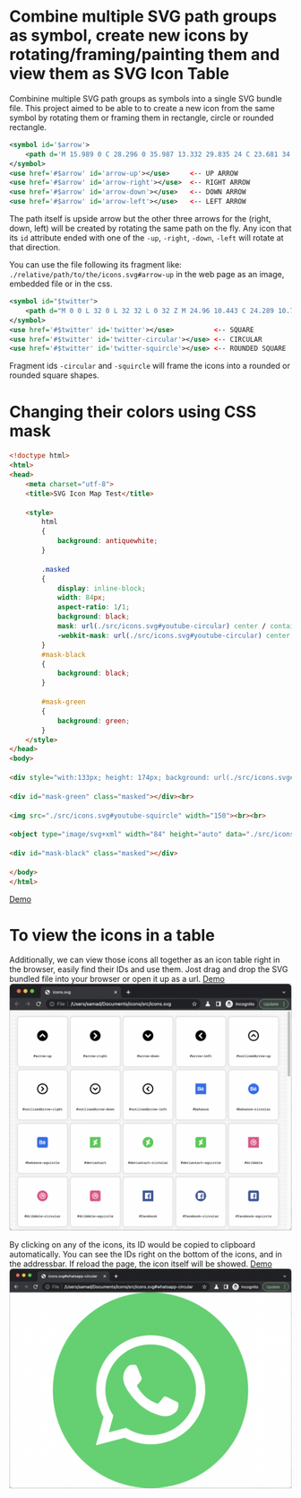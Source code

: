 # Combine multiple SVG path groups as symbol, create new icons by rotating/framing/painting them and view them as SVG Icon Table

Combinine multiple SVG path groups as symbols into a single SVG bundle file.
This project aimed to be able to to create a new icon from the same symbol by rotating them or framing them in rectangle, circle or rounded rectangle.
```svg
<symbol id='$arrow'>
    <path d='M 15.989 0 C 28.296 0 35.987 13.332 29.835 24 C 23.681 34.666 8.296 34.666 2.142 24 C 0.74 21.566 0 18.809 0 16 C 0.01 7.166 7.164 0.009 15.989 0 Z M 15.989 14.829 L 22.57 21.414 L 25.396 18.586 L 15.989 9.172 L 6.581 18.586 L 9.407 21.414 L 15.989 14.829 Z' style="fill: rgb(0, 0, 0);"/>
</symbol>
<use href='#$arrow' id='arrow-up'></use>     <-- UP ARROW
<use href='#$arrow' id='arrow-right'></use>  <-- RIGHT ARROW
<use href='#$arrow' id='arrow-down'></use>   <-- DOWN ARROW
<use href='#$arrow' id='arrow-left'></use>   <-- LEFT ARROW
```
The path itself is upside arrow but the other three arrows for the (right, down, left) will be created by rotating the same path on the fly.
Any icon that its ``id`` attribute ended with one of the ``-up``, ``-right``, ``-down``, ``-left`` will rotate at that direction.

You can use the file following its fragment like: ``./relative/path/to/the/icons.svg#arrow-up`` in the web page as an image, embedded file or in the css.


```svg
<symbol id="$twitter"> 
    <path d="M 0 0 L 32 0 L 32 32 L 0 32 Z M 24.96 10.443 C 24.289 10.739 23.577 10.935 22.848 11.023 C 23.617 10.563 24.193 9.839 24.467 8.986 C 23.744 9.415 22.954 9.716 22.129 9.879 C 20.191 7.815 16.745 8.625 15.927 11.335 C 15.824 11.679 15.771 12.035 15.771 12.394 C 15.771 12.676 15.803 12.958 15.865 13.233 C 12.911 13.089 10.156 11.7 8.283 9.412 C 7.313 11.086 7.807 13.226 9.412 14.306 C 8.828 14.288 8.256 14.13 7.744 13.847 L 7.744 13.896 C 7.746 15.646 8.98 17.153 10.696 17.498 C 10.154 17.644 9.587 17.666 9.036 17.562 C 9.516 19.061 10.896 20.087 12.469 20.115 C 11.167 21.133 9.56 21.685 7.906 21.681 C 7.613 21.681 7.32 21.663 7.029 21.628 C 8.712 22.713 10.674 23.287 12.676 23.281 C 19.453 23.281 23.138 17.679 23.138 12.823 C 23.138 12.661 23.138 12.503 23.138 12.345 C 23.854 11.824 24.471 11.18 24.96 10.443 Z" style="fill: rgb(85, 172, 238);"></path>
</symbol>
<use href='#$twitter' id='twitter'></use>          <-- SQUARE
<use href='#$twitter' id='twitter-circular'></use> <-- CIRCULAR
<use href='#$twitter' id='twitter-squircle'></use> <-- ROUNDED SQUARE
```
Fragment ids ``-circular`` and ``-squircle`` will frame the icons into a rounded or rounded square shapes.


# Changing their colors using CSS mask

```html
<!doctype html>
<html>
<head>
    <meta charset="utf-8">
    <title>SVG Icon Map Test</title>

    <style>
        html
        {
            background: antiquewhite;
        }

        .masked
        {
            display: inline-block;
            width: 84px;
            aspect-ratio: 1/1;
            background: black;
            mask: url(./src/icons.svg#youtube-circular) center / contain no-repeat;
            -webkit-mask: url(./src/icons.svg#youtube-circular) center / contain no-repeat;
        }
        #mask-black
        {
            background: black;
        }

        #mask-green
        {
            background: green;
        }
    </style>
</head>
<body>

<div style="with:133px; height: 174px; background: url(./src/icons.svg#youtube-circular) no-repeat;"></div><br>

<div id="mask-green" class="masked"></div><br>

<img src="./src/icons.svg#youtube-squircle" width="150"><br><br>

<object type="image/svg+xml" width="84" height="auto" data="./src/icons.svg#youtube"></object><br>

<div id="mask-black" class="masked"></div>

</body>
</html>
 ```
[Demo](https://samad-aghaei.github.io/SVG-Icons-Table-View/test.html)

# To view the icons in a table

Additionally, we can view those icons all together as an icon table right in the browser, easily find their IDs and use them.
Jost drag and drop the SVG bundled file into your browser or open it up as a url.
[Demo](https://samad-aghaei.github.io/SVG-Icons-Table-View/src/icons.svg)
![image info](./assets/table.png)

By clicking on any of the icons, its ID would be copied to clipboard automatically.
You can see the IDs right on the bottom of the icons, and in the addressbar. If reload the page, the icon itself will be showed.
[Demo](https://samad-aghaei.github.io/SVG-Icons-Table-View/src/icons.svg#tiktok-circular)
![image info](./assets/icon.png)



